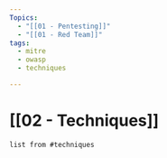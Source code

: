 ```yaml
---
Topics:
  - "[[01 - Pentesting]]"
  - "[[01 - Red Team]]"
tags:
  - mitre
  - owasp
  - techniques

---
```


# [[02 - Techniques]]

~~~dataview
list from #techniques 
~~~